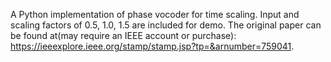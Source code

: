 A Python implementation of phase vocoder for time scaling. Input and scaling factors of 0.5, 1.0, 1.5 are included for demo. The original paper can be found at(may require an IEEE account or purchase): https://ieeexplore.ieee.org/stamp/stamp.jsp?tp=&arnumber=759041.
